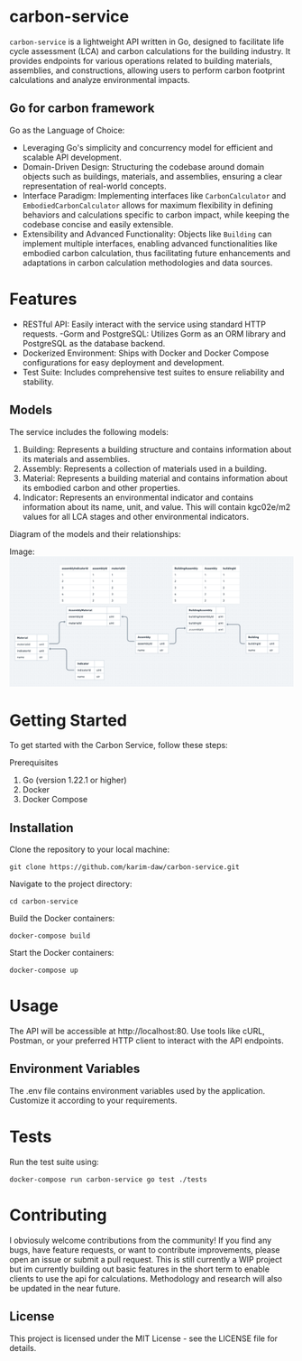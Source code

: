 # carbon-service

`carbon-service` is a lightweight API written in Go, designed to facilitate life cycle assessment (LCA) and carbon calculations for the building industry. It provides endpoints for various operations related to building materials, assemblies, and constructions, allowing users to perform carbon footprint calculations and analyze environmental impacts.

## Go for carbon framework

Go as the Language of Choice:

- Leveraging Go's simplicity and concurrency model for efficient and scalable API development.
- Domain-Driven Design: Structuring the codebase around domain objects such as buildings, materials, and assemblies, ensuring a clear representation of real-world concepts.
- Interface Paradigm: Implementing interfaces like `CarbonCalculator` and `EmbodiedCarbonCalculator` allows for maximum flexibility in defining behaviors and calculations specific to carbon impact, while keeping the codebase concise and easily extensible.
- Extensibility and Advanced Functionality: Objects like `Building` can implement multiple interfaces, enabling advanced functionalities like embodied carbon calculation, thus facilitating future enhancements and adaptations in carbon calculation methodologies and data sources.

# Features

- RESTful API: Easily interact with the service using standard HTTP requests.
  -Gorm and PostgreSQL: Utilizes Gorm as an ORM library and PostgreSQL as the database backend.
- Dockerized Environment: Ships with Docker and Docker Compose configurations for easy deployment and development.
- Test Suite: Includes comprehensive test suites to ensure reliability and stability.

## Models

The service includes the following models:

1. Building: Represents a building structure and contains information about its materials and assemblies.
2. Assembly: Represents a collection of materials used in a building.
3. Material: Represents a building material and contains information about its embodied carbon and other properties.
4. Indicator: Represents an environmental indicator and contains information about its name, unit, and value. This will contain kgc02e/m2 values for all LCA stages and other environmental indicators.

Diagram of the models and their relationships:

Image:
![Image Description](assets/diagram.png)

# Getting Started

To get started with the Carbon Service, follow these steps:

Prerequisites

1. Go (version 1.22.1 or higher)
2. Docker
3. Docker Compose

## Installation

Clone the repository to your local machine:

```
git clone https://github.com/karim-daw/carbon-service.git
```

Navigate to the project directory:

```
cd carbon-service
```

Build the Docker containers:

```
docker-compose build
```

Start the Docker containers:

```
docker-compose up
```

# Usage

The API will be accessible at http://localhost:80.
Use tools like cURL, Postman, or your preferred HTTP client to interact with the API endpoints.

## Environment Variables

The .env file contains environment variables used by the application. Customize it according to your requirements.

# Tests

Run the test suite using:

```
docker-compose run carbon-service go test ./tests
```

# Contributing

I obviosuly welcome contributions from the community! If you find any bugs, have feature requests, or want to contribute improvements, please open an issue or submit a pull request. This is still currently a WIP project but im currently building out basic features in the short term to enable clients to use the api for calculations. Methodology and research will also be updated in the near future.  

## License

This project is licensed under the MIT License - see the LICENSE file for details.
